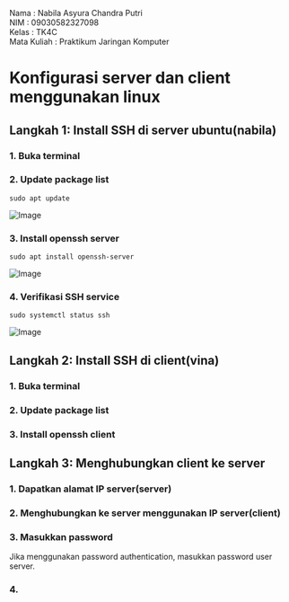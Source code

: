 Nama : Nabila Asyura Chandra Putri <br>
NIM : 09030582327098 <br>
Kelas : TK4C <br>
Mata Kuliah : Praktikum Jaringan Komputer <br>

# Konfigurasi server dan client menggunakan linux
## Langkah 1: Install SSH di server ubuntu(nabila)
### 1. Buka terminal
### 2. Update package list
```
sudo apt update
```
![Image](https://github.com/user-attachments/assets/e9fdf0ea-6d45-4bf1-8789-0cf8a6881352)
### 3. Install openssh server
```
sudo apt install openssh-server
```
![Image](https://github.com/user-attachments/assets/e7b4b552-c4a5-4b11-b202-f4369eb7fffc)
### 4. Verifikasi SSH service
```
sudo systemctl status ssh
```
![Image](https://github.com/user-attachments/assets/80a0550a-ce9d-4e42-8617-4b80bfffc65f)

## Langkah 2: Install SSH di client(vina)
### 1. Buka terminal
### 2. Update package list
### 3. Install openssh client

## Langkah 3: Menghubungkan client ke server
### 1. Dapatkan alamat IP server(server)
### 2. Menghubungkan ke server menggunakan IP server(client)
### 3. Masukkan password
Jika menggunakan password authentication, masukkan password user server.
### 4. 
